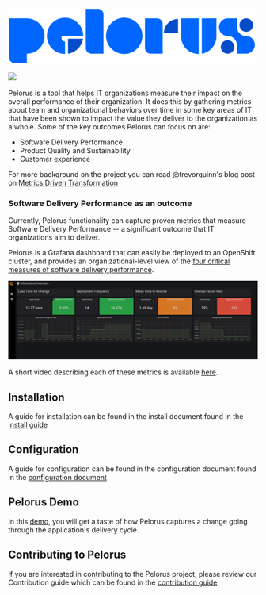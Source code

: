 ![Pelorus](media/Logo-Pelorus-A-Standard-RGB_smaller.png)

![](https://github.com/redhat-cop/pelorus/workflows/Pylama/badge.svg)

Pelorus is a tool that helps IT organizations measure their impact on the overall performance of their organization. It does this by gathering metrics about team and organizational behaviors over time in some key areas of IT that have been shown to impact the value they deliver to the organization as a whole. Some of the key outcomes Pelorus can focus on are:

- Software Delivery Performance
- Product Quality and Sustainability
- Customer experience

For more background on the project you can read @trevorquinn's blog post on [Metrics Driven Transformation](https://www.openshift.com/blog/exploring-a-metrics-driven-approach-to-transformation)

### Software Delivery Performance as an outcome

Currently, Pelorus functionality can capture proven metrics that measure Software Delivery Performance -- a significant outcome that IT organizations aim to deliver.

Pelorus is a Grafana dashboard that can easily be deployed to an OpenShift cluster, and provides an organizational-level view of the [four critical measures of software delivery performance](https://blog.openshift.com/exploring-a-metrics-driven-approach-to-transformation/).

![Software Delivery Metrics Dashboard](media/pelorus-ss.png)

A short video describing each of these metrics is available [here](https://www.youtube.com/watch?v=7-iB_KhUaQg).

## Installation

A guide for installation can be found in the install document found  in the [install guide](./docs/Install.md)


## Configuration

A guide for configuration can be found in the configuration document found in the [configuration document](./docs/Configuration.md)

## Pelorus Demo

In this [demo](/docs/Demo.md), you will get a taste of how Pelorus captures a change going through the application's delivery cycle.

## Contributing to Pelorus

If you are interested in contributing to the Pelorus project, please review our Contribution guide which can be found in the [contribution guide](./docs/CONTRIBUTING.md)
